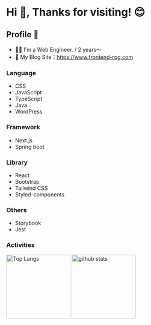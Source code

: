 # Hi 👋, Thanks for visiting! 😊

## Profile 🔭

- 🧑‍💻 I'm a Web Engineer. / 2 years～
- 🌱 My Blog Site：https://www.frontend-rpg.com

### Language
- CSS
- JavaScript
- TypeScript
- Java
- WordPress

### Framework
- Next.js
- Spring boot

### Library
- React
- Bootstrap
- Tailwind CSS
- Styled-components

### Others
- Storybook
- Jest


### Activities
<div align="left"> 
  <img alt="Top Langs" height="170px" src="https://github-readme-stats.vercel.app/api?username=taniwaki23&theme=vue-dark&layout=compact&cache_seconds=1800" />
  <img alt="github stats" height="170px" src="https://github-readme-stats.vercel.app/api/top-langs/?username=taniwaki23&theme=vue-dark&layout=compact&cache_seconds=1800" />
</div>

<!--
**shu-t23/shu-t23** is a ✨ _special_ ✨ repository because its `README.md` (this file) appears on your GitHub profile.

Here are some ideas to get you started:

- 🔭 I’m currently working on ...
- 🌱 I’m currently learning ...
- 👯 I’m looking to collaborate on ...
- 🤔 I’m looking for help with ...
- 💬 Ask me about ...
- 📫 How to reach me: ...
- 😄 Pronouns: ...
- ⚡ Fun fact: ...
-->
